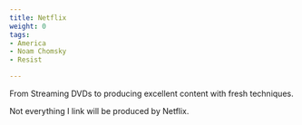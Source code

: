 ```yaml
---
title: Netflix
weight: 0
tags:
- America
- Noam Chomsky
- Resist

---
```

From Streaming DVDs to producing excellent content with fresh techniques.

Not everything I link will be produced by Netflix.
